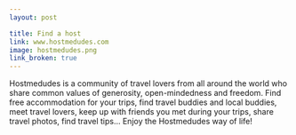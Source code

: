 ```yaml
---
layout: post

title: Find a host
link: www.hostmedudes.com
image: hostmedudes.png
link_broken: true
---
```


Hostmedudes is a community of travel lovers from all around the world who share common values of generosity, open-mindedness and freedom. Find free accommodation for your trips, find travel buddies and local buddies, meet travel lovers, keep up with friends you met during your trips, share travel photos, find travel tips… Enjoy the Hostmedudes way of life!